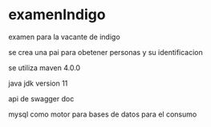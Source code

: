 # examenIndigo
examen para la vacante de indigo 

se crea una pai para obetener personas y su identificacion


se utiliza maven 4.0.0

java jdk version 11

api de swagger doc

mysql como motor para bases de datos para el consumo 


